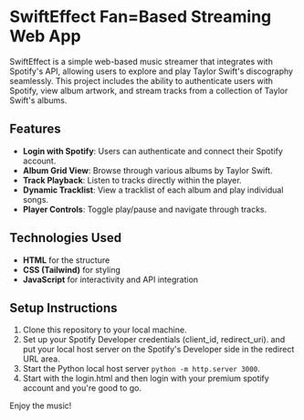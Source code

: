 # SwiftEffect Fan=Based  Streaming Web App

SwiftEffect is a simple web-based music streamer that integrates with Spotify's API, allowing users to explore and play Taylor Swift's discography seamlessly. This project includes the ability to authenticate users with Spotify, view album artwork, and stream tracks from a collection of Taylor Swift's albums.

## Features
- **Login with Spotify**: Users can authenticate and connect their Spotify account.
- **Album Grid View**: Browse through various albums by Taylor Swift.
- **Track Playback**: Listen to tracks directly within the player.
- **Dynamic Tracklist**: View a tracklist of each album and play individual songs.
- **Player Controls**: Toggle play/pause and navigate through tracks.

## Technologies Used
- **HTML** for the structure
- **CSS (Tailwind)** for styling
- **JavaScript** for interactivity and API integration

## Setup Instructions
1. Clone this repository to your local machine.
2. Set up your Spotify Developer credentials (client_id, redirect_uri). and put your local host server on the Spotify's Developer side in the redirect URL area.
3. Start the Python local host server `python -m http.server 3000`.
4. Start with the login.html and then login with your premium spotify account and you're good to go.

Enjoy the music!
